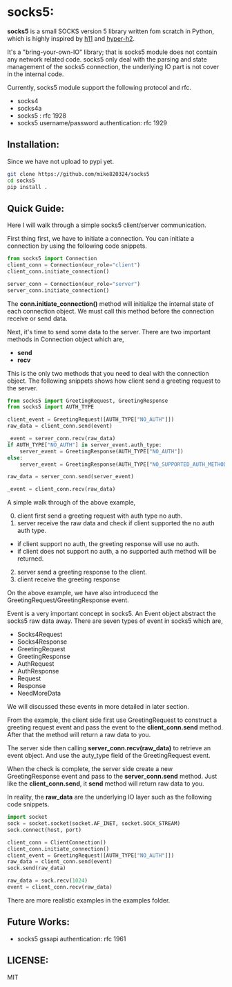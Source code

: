 # socks5:

**socks5** is a small SOCKS version 5 library written fom scratch in Python,
which is highly inspired by [h11](https://github.com/njsmith/h11) and [hyper-h2](https://hyper-h2.readthedocs.io/en/stable/).


It's a "bring-your-own-IO" library; that is socks5 module does not contain any network related code.
socks5 only deal with the parsing and state management of the socks5 connection,
the underlying IO part is not cover in the internal code.

Currently, socks5 module support the following protocol and rfc.

- socks4
- socks4a
- socks5 : rfc 1928
- socks5 username/password authentication: rfc 1929

## Installation:

Since we have not upload to pypi yet.

```bash
git clone https://github.com/mike820324/socks5
cd socks5
pip install .
```

## Quick Guide:

Here I will walk through a simple socks5 client/server communication.

First thing first, we have to initiate a connection.
You can initiate a connection by using the following code snippets.

```python
from socks5 import Connection
client_conn = Connection(our_role="client")
client_conn.initiate_connection()

server_conn = Connection(our_role="server")
server_conn.initiate_connection()
```

The **conn.initiate_connection()** method will initialize the internal state of each connection object.
We must call this method before the connection receive or send data.


Next, it's time to send some data to the server.
There are two important methods in Connection object which are,

- **send**
- **recv**

This is the only two methods that you need to deal with the connection object.
The following snippets shows how client send a greeting request to the server.


```python
from socks5 import GreetingRequest, GreetingResponse
from socks5 import AUTH_TYPE

client_event = GreetingRequest([AUTH_TYPE["NO_AUTH"]])
raw_data = client_conn.send(event)

_event = server_conn.recv(raw_data)
if AUTH_TYPE["NO_AUTH"] in server_event.auth_type:
    server_event = GreetingResponse(AUTH_TYPE["NO_AUTH"])
else:
    server_event = GreetingResponse(AUTH_TYPE["NO_SUPPORTED_AUTH_METHOD"])

raw_data = server_conn.send(server_event)

_event = client_conn.recv(raw_data)
```

A simple walk through of the above example,

0. client first send a greeting request with auth type no auth.
1. server receive the raw data and check if client supported the no auth auth type.
  - if client support no auth, the greeting response will use no auth.
  - if client does not support no auth, a no supported auth method will be returned.
2. server send a greeting response to the client.
3. client receive the greeting response

On the above example, we have also introducecd the GreetingRequest/GreetingResponse event.

Event is a very important concept in socks5. An Event object abstract the socks5 raw data away.
There are seven types of event in socks5 which are,

- Socks4Request
- Socks4Response
- GreetingRequest
- GreetingResponse
- AuthRequest
- AuthResponse
- Request
- Response
- NeedMoreData

We will discussed these events in more detailed in later section.

From the example, the client side first use GreetingRequest to construct a greeting request event and
pass the event to the **client_conn.send** method. After that the method will return a raw data to you.

The server side then calling **server_conn.recv(raw_data)** to retrieve an event object.
And use the auty_type field of the GreetingRequest event.

When the check is complete, the server side create a new GreetingResponse event and pass to the **server_conn.send** method.
Just like the **client_conn.send**, it **send** method will return raw data to you.

In reality, the **raw_data** are the underlying IO layer such as the following code snippets.

```python
import socket
sock = socket.socket(socket.AF_INET, socket.SOCK_STREAM)
sock.connect(host, port)

client_conn = ClientConnection()
client_conn.initiate_connection()
client_event = GreetingRequest([AUTH_TYPE["NO_AUTH"]])
raw_data = client_conn.send(event)
sock.send(raw_data)

raw_data = sock.recv(1024)
event = client_conn.recv(raw_data)
```

There are more realistic examples in the examples folder.

## Future Works:

- socks5 gssapi authentication: rfc 1961

## LICENSE:
MIT

